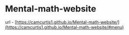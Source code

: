 # Mental-math-website
url - [https://camcurtis1.github.io/Mental-math-website/](https://camcurtis1.github.io/Mental-math-website/#menu)
